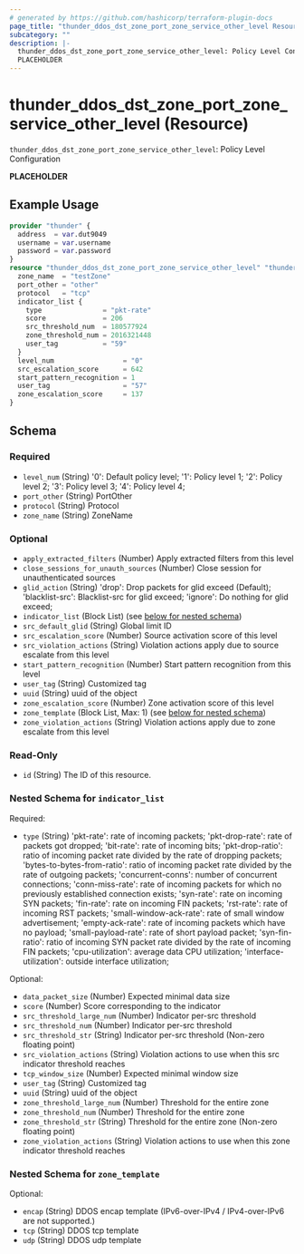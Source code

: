 ```yaml
---
# generated by https://github.com/hashicorp/terraform-plugin-docs
page_title: "thunder_ddos_dst_zone_port_zone_service_other_level Resource - terraform-provider-thunder"
subcategory: ""
description: |-
  thunder_ddos_dst_zone_port_zone_service_other_level: Policy Level Configuration
  PLACEHOLDER
---
```


# thunder_ddos_dst_zone_port_zone_service_other_level (Resource)

`thunder_ddos_dst_zone_port_zone_service_other_level`: Policy Level Configuration

__PLACEHOLDER__

## Example Usage

```terraform
provider "thunder" {
  address  = var.dut9049
  username = var.username
  password = var.password
}
resource "thunder_ddos_dst_zone_port_zone_service_other_level" "thunder_ddos_dst_zone_port_zone_service_other_level" {
  zone_name  = "testZone"
  port_other = "other"
  protocol   = "tcp"
  indicator_list {
    type               = "pkt-rate"
    score              = 206
    src_threshold_num  = 180577924
    zone_threshold_num = 2016321448
    user_tag           = "59"
  }
  level_num                 = "0"
  src_escalation_score      = 642
  start_pattern_recognition = 1
  user_tag                  = "57"
  zone_escalation_score     = 137
}
```

<!-- schema generated by tfplugindocs -->
## Schema

### Required

- `level_num` (String) '0': Default policy level; '1': Policy level 1; '2': Policy level 2; '3': Policy level 3; '4': Policy level 4;
- `port_other` (String) PortOther
- `protocol` (String) Protocol
- `zone_name` (String) ZoneName

### Optional

- `apply_extracted_filters` (Number) Apply extracted filters from this level
- `close_sessions_for_unauth_sources` (Number) Close session for unauthenticated sources
- `glid_action` (String) 'drop': Drop packets for glid exceed (Default); 'blacklist-src': Blacklist-src for glid exceed; 'ignore': Do nothing for glid exceed;
- `indicator_list` (Block List) (see [below for nested schema](#nestedblock--indicator_list))
- `src_default_glid` (String) Global limit ID
- `src_escalation_score` (Number) Source activation score of this level
- `src_violation_actions` (String) Violation actions apply due to source escalate from this level
- `start_pattern_recognition` (Number) Start pattern recognition from this level
- `user_tag` (String) Customized tag
- `uuid` (String) uuid of the object
- `zone_escalation_score` (Number) Zone activation score of this level
- `zone_template` (Block List, Max: 1) (see [below for nested schema](#nestedblock--zone_template))
- `zone_violation_actions` (String) Violation actions apply due to zone escalate from this level

### Read-Only

- `id` (String) The ID of this resource.

<a id="nestedblock--indicator_list"></a>
### Nested Schema for `indicator_list`

Required:

- `type` (String) 'pkt-rate': rate of incoming packets; 'pkt-drop-rate': rate of packets got dropped; 'bit-rate': rate of incoming bits; 'pkt-drop-ratio': ratio of incoming packet rate divided by the rate of dropping packets; 'bytes-to-bytes-from-ratio': ratio of incoming packet rate divided by the rate of outgoing packets; 'concurrent-conns': number of concurrent connections; 'conn-miss-rate': rate of incoming packets for which no previously established connection exists; 'syn-rate': rate on incoming SYN packets; 'fin-rate': rate on incoming FIN packets; 'rst-rate': rate of incoming RST packets; 'small-window-ack-rate': rate of small window advertisement; 'empty-ack-rate': rate of incoming packets which have no payload; 'small-payload-rate': rate of short payload packet; 'syn-fin-ratio': ratio of incoming SYN packet rate divided by the rate of incoming FIN packets; 'cpu-utilization': average data CPU utilization; 'interface-utilization': outside interface utilization;

Optional:

- `data_packet_size` (Number) Expected minimal data size
- `score` (Number) Score corresponding to the indicator
- `src_threshold_large_num` (Number) Indicator per-src threshold
- `src_threshold_num` (Number) Indicator per-src threshold
- `src_threshold_str` (String) Indicator per-src threshold (Non-zero floating point)
- `src_violation_actions` (String) Violation actions to use when this src indicator threshold reaches
- `tcp_window_size` (Number) Expected minimal window size
- `user_tag` (String) Customized tag
- `uuid` (String) uuid of the object
- `zone_threshold_large_num` (Number) Threshold for the entire zone
- `zone_threshold_num` (Number) Threshold for the entire zone
- `zone_threshold_str` (String) Threshold for the entire zone (Non-zero floating point)
- `zone_violation_actions` (String) Violation actions to use when this zone indicator threshold reaches


<a id="nestedblock--zone_template"></a>
### Nested Schema for `zone_template`

Optional:

- `encap` (String) DDOS encap template (IPv6-over-IPv4 / IPv4-over-IPv6 are not supported.)
- `tcp` (String) DDOS tcp template
- `udp` (String) DDOS udp template


